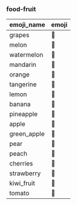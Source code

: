 ### food-fruit 

|emoji_name|emoji|
|---|---|
|grapes|:grapes:|
|melon|:melon:|
|watermelon|:watermelon:|
|mandarin|:mandarin:|
|orange|:orange:|
|tangerine|:tangerine:|
|lemon|:lemon:|
|banana|:banana:|
|pineapple|:pineapple:|
|apple|:apple:|
|green_apple|:green_apple:|
|pear|:pear:|
|peach|:peach:|
|cherries|:cherries:|
|strawberry|:strawberry:|
|kiwi_fruit|:kiwi_fruit:|
|tomato|:tomato:|
